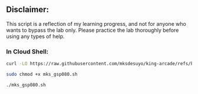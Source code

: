 ## Disclaimer:

This script is a reflection of my learning progress, and not for anyone who wants to bypass the lab only. Please practice the lab thoroughly before using any types of help.

### In Cloud Shell:

```bash
curl -LO https://raw.githubusercontent.com/mksdesuyo/king-arcade/refs/heads/main/Cloud%20Run%20Functions%3A%20Qwik%20Start%20-%20Command%20Line%20%7C%20GSP080/mks_gsp080.sh

sudo chmod +x mks_gsp080.sh

./mks_gsp080.sh
```